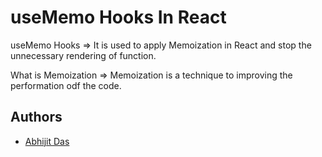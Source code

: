 
# useMemo Hooks In React
useMemo Hooks => It is used to apply Memoization in React and stop the unnecessary rendering of function.

What is Memoization => Memoization is a technique to improving the performation odf the code.





## Authors

- [Abhijit Das](#)

